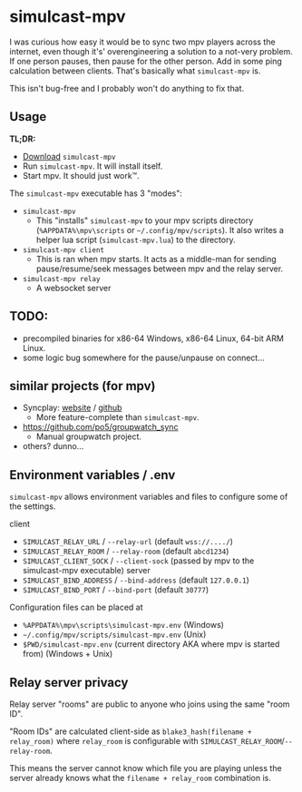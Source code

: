 
# simulcast-mpv
I was curious how easy it would be to sync two mpv players across the internet, even though it's' overengineering a solution to a not-very problem.
If one person pauses, then pause for the other person. Add in some ping calculation between clients.
That's basically what `simulcast-mpv` is.

This isn't bug-free and I probably won't do anything to fix that.

## Usage
**TL;DR:**
- [Download](https://github.com/rtldg/simulcast-mpv/releases) `simulcast-mpv`
- Run `simulcast-mpv`. It will install itself.
- Start mpv. It should just work™.

The `simulcast-mpv` executable has 3 "modes":
- `simulcast-mpv`
    - This "installs" `simulcast-mpv` to your mpv scripts directory (`%APPDATA%\mpv\scripts` or `~/.config/mpv/scripts`). It also writes a helper lua script (`simulcast-mpv.lua`) to the directory.
- `simulcast-mpv client`
    - This is ran when mpv starts. It acts as a middle-man for sending pause/resume/seek messages between mpv and the relay server.
- `simulcast-mpv relay`
    - A websocket server

## **TODO:**
- precompiled binaries for x86-64 Windows, x86-64 Linux, 64-bit ARM Linux.
- some logic bug somewhere for the pause/unpause on connect...

## similar projects (for mpv)
- Syncplay: [website](https://syncplay.pl/) / [github](https://github.com/Syncplay/syncplay)
    - More feature-complete than `simulcast-mpv`.
- https://github.com/po5/groupwatch_sync
    - Manual groupwatch project.
- others? dunno...

## Environment variables / .env
`simulcast-mpv` allows environment variables and files to configure some of the settings.

client
- `SIMULCAST_RELAY_URL` / `--relay-url` (default `wss://..../`)
- `SIMULCAST_RELAY_ROOM` / `--relay-room` (default `abcd1234`)
- `SIMULCAST_CLIENT_SOCK` / `--client-sock` (passed by mpv to the simulcast-mpv executable)
server
- `SIMULCAST_BIND_ADDRESS` / `--bind-address` (default `127.0.0.1`)
- `SIMULCAST_BIND_PORT` / `--bind-port` (default `30777`)

Configuration files can be placed at
- `%APPDATA%\mpv\scripts\simulcast-mpv.env` (Windows)
- `~/.config/mpv/scripts/simulcast-mpv.env` (Unix)
- `$PWD/simulcast-mpv.env` (current directory AKA where mpv is started from) (Windows + Unix)

## Relay server privacy
Relay server "rooms" are public to anyone who joins using the same "room ID".

"Room IDs" are calculated client-side as `blake3_hash(filename + relay_room)` where `relay_room` is configurable with `SIMULCAST_RELAY_ROOM`/`--relay-room`.

This means the server cannot know which file you are playing unless the server already knows what the `filename + relay_room` combination is.
